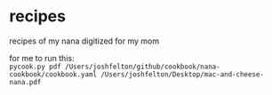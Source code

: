 # recipes
recipes of my nana digitized for my mom

for me to run this:<br>
`pycook.py pdf /Users/joshfelton/github/cookbook/nana-cookbook/cookbook.yaml /Users/joshfelton/Desktop/mac-and-cheese-nana.pdf`
